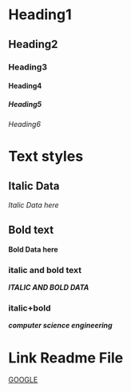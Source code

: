 # Heading1
## Heading2
### Heading3
#### Heading4
##### Heading5
###### Heading6

# Text styles
## Italic Data
*Italic Data here*


## Bold text
**Bold Data here**

### italic and bold text
***ITALIC AND BOLD DATA***

### italic+bold
***computer science engineering***

# Link Readme File
[GOOGLE]("www.google.com")

